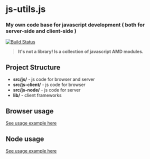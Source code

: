 
# js-utils.js

### My own code base for javascript development ( both for server-side and client-side )
[![Build Status](https://travis-ci.org/aetheon/js-utils.png?branch=master)](https://travis-ci.org/aetheon/js-utils)

> **It's not a library! Is a collection of javascript AMD modules.** 

## Project Structure

*   **src/js/** - js code for browser and server 
*   **src/js-client/** - js code for browser 
*   **src/js-node/** - js code for server 
*   **lib/** - client frameworks 


## Browser usage

[See usage example here](https://github.com/aetheon/js-utils-browser-example)


## Node usage

[See usage example here](https://github.com/aetheon/js-utils-node-example)




